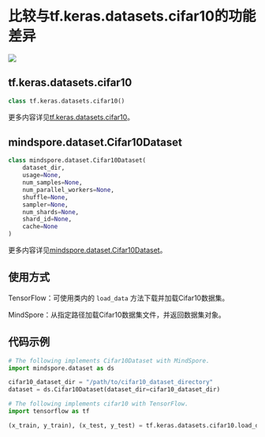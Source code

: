 # 比较与tf.keras.datasets.cifar10的功能差异

<a href="https://gitee.com/mindspore/docs/blob/r1.7/docs/mindspore/source_zh_cn/note/api_mapping/tensorflow_diff/cifar10.md" target="_blank"><img src="https://mindspore-website.obs.cn-north-4.myhuaweicloud.com/website-images/r1.7/resource/_static/logo_source.png"></a>

## tf.keras.datasets.cifar10

```python
class tf.keras.datasets.cifar10()
```

更多内容详见[tf.keras.datasets.cifar10](https://www.tensorflow.org/versions/r1.15/api_docs/python/tf/keras/datasets/cifar10)。

## mindspore.dataset.Cifar10Dataset

```python
class mindspore.dataset.Cifar10Dataset(
    dataset_dir,
    usage=None,
    num_samples=None,
    num_parallel_workers=None,
    shuffle=None,
    sampler=None,
    num_shards=None,
    shard_id=None,
    cache=None
)
```

更多内容详见[mindspore.dataset.Cifar10Dataset](https://mindspore.cn/docs/zh-CN/r1.7/api_python/dataset/mindspore.dataset.Cifar10Dataset.html#mindspore.dataset.Cifar10Dataset)。

## 使用方式

TensorFlow：可使用类内的 `load_data` 方法下载并加载Cifar10数据集。

MindSpore：从指定路径加载Cifar10数据集文件，并返回数据集对象。

## 代码示例

```python
# The following implements Cifar10Dataset with MindSpore.
import mindspore.dataset as ds

cifar10_dataset_dir = "/path/to/cifar10_dataset_directory"
dataset = ds.Cifar10Dataset(dataset_dir=cifar10_dataset_dir)

# The following implements cifar10 with TensorFlow.
import tensorflow as tf

(x_train, y_train), (x_test, y_test) = tf.keras.datasets.cifar10.load_data()
```
